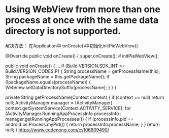# Using WebView from more than one process at once with the same data directory is not supported.

解决方法：
在Application中 onCreate()中初始化initPieWebView()

@Override
    public void onCreate() {
        super.onCreate();
       #  initPieWebView();
        
 public void onCreate() {
        ...
        if (Build.VERSION.SDK_INT >= Build.VERSION_CODES.P) {
            String processName = getProcessName(this);
            String packageName = this.getPackageName();
            if (!packageName.equals(processName)) {
                WebView.setDataDirectorySuffix(processName);
            }
        }
}

private String getProcessName(Context context) {
        if (context == null) return null;
        ActivityManager manager = (ActivityManager) context.getSystemService(Context.ACTIVITY_SERVICE);
        for (ActivityManager.RunningAppProcessInfo processInfo : manager.getRunningAppProcesses()) {
            if (processInfo.pid == android.os.Process.myPid()) {
                return processInfo.processName;
            }
        }
        return null;
}
https://www.codenong.com/cs106809490/
